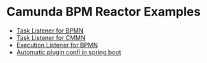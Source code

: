 # Camunda BPM Reactor Examples

* [Task Listener for BPMN](bpmn-task-listener)
* [Task Listener for CMMN](cmmn-task-listener)
* [Execution Listener for BPMN](bpmn-execution-listener)
* [Automatic plugin confi in spring boot](spring-plugin)
